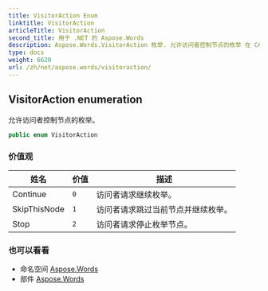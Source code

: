 ```yaml
---
title: VisitorAction Enum
linktitle: VisitorAction
articleTitle: VisitorAction
second_title: 用于 .NET 的 Aspose.Words
description: Aspose.Words.VisitorAction 枚举. 允许访问者控制节点的枚举 在 C#.
type: docs
weight: 6620
url: /zh/net/aspose.words/visitoraction/
---
```

## VisitorAction enumeration

允许访问者控制节点的枚举。

```csharp
public enum VisitorAction
```

### 价值观

| 姓名 | 价值 | 描述 |
| --- | --- | --- |
| Continue | `0` | 访问者请求继续枚举。 |
| SkipThisNode | `1` | 访问者请求跳过当前节点并继续枚举。 |
| Stop | `2` | 访问者请求停止枚举节点。 |

### 也可以看看

* 命名空间 [Aspose.Words](../../aspose.words/)
* 部件 [Aspose.Words](../../)
